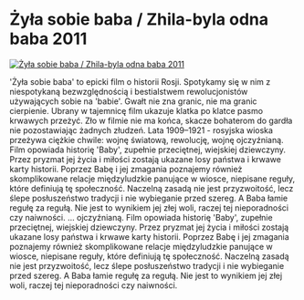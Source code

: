 Żyła sobie baba / Zhila-byla odna baba 2011 
=============
[![Żyła sobie baba / Zhila-byla odna baba 2011 ](http://vidos.pl/images/player.gif)](http://vidos.pl/yla-sobie-baba-zhila-byla-odna-baba-2011)

 'Żyła sobie baba' to epicki film o historii Rosji. Spotykamy się w nim z niespotykaną bezwzględnością i bestialstwem rewolucjonistów używających sobie na 'babie'. Gwałt nie zna granic, nie ma granic cierpienie. Ubrany w tajemnicę film ukazuje klatka po klatce pasmo krwawych przeżyć. Zło w filmie nie ma końca, skacze bohaterom do gardła nie pozostawiając żadnych złudzeń. Lata 1909–1921 - rosyjska wioska przeżywa ciężkie chwile: wojnę światową, rewolucję, wojnę ojczyźnianą. Film opowiada historię 'Baby', zupełnie przeciętnej, wiejskiej dziewczyny. Przez pryzmat jej życia i miłości zostają ukazane losy państwa i krwawe karty historii. Poprzez Babę i jej zmagania poznajemy również skomplikowane relacje międzyludzkie panujące w wiosce, niepisane reguły, które definiują tę społeczność. Naczelną zasadą nie jest przyzwoitość, lecz ślepe posłuszeństwo tradycji i nie wybieganie przed szereg. A Baba łamie regułę za regułą. Nie jest to wynikiem jej złej woli, raczej tej nieporadności czy naiwności.   ... ojczyźnianą. Film opowiada historię 'Baby', zupełnie przeciętnej, wiejskiej dziewczyny. Przez pryzmat jej życia i miłości zostają ukazane losy państwa i krwawe karty historii. Poprzez Babę i jej zmagania poznajemy również skomplikowane relacje międzyludzkie panujące w wiosce, niepisane reguły, które definiują tę społeczność. Naczelną zasadą nie jest przyzwoitość, lecz ślepe posłuszeństwo tradycji i nie wybieganie przed szereg. A Baba łamie regułę za regułą. Nie jest to wynikiem jej złej woli, raczej tej nieporadności czy naiwności.
